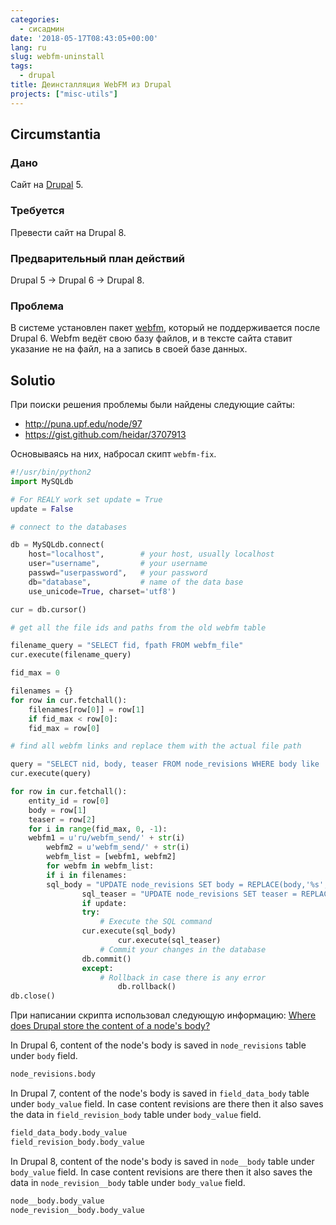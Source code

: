 ```yaml
---
categories:
  - сисадмин
date: '2018-05-17T08:43:05+00:00'
lang: ru
slug: webfm-uninstall
tags:
  - drupal
title: Деинсталляция WebFM из Drupal
projects: ["misc-utils"]
---
```



## Circumstantia ##

### Дано ###

Сайт на [Drupal](https://www.drupal.org) 5.

### Требуется ###

Превести сайт на Drupal 8.

### Предварительный план действий ###

Drupal 5 -> Drupal 6 -> Drupal 8.

### Проблема ###

В системе установлен пакет [webfm](https://www.drupal.org/project/webfm), который не поддерживается после Drupal 6. Webfm ведёт свою базу файлов, и в тексте сайта ставит указание не на файл, на а запись в своей базе данных.

<!--more-->

## Solutio ##

При поиски решения проблемы были найдены следующие сайты:
* <http://puna.upf.edu/node/97>
* <https://gist.github.com/heidar/3707913>

Основываясь на них, набросал скипт `webfm-fix`.
``` python
#!/usr/bin/python2
import MySQLdb

# For REALY work set update = True
update = False

# connect to the databases

db = MySQLdb.connect(
	host="localhost",        # your host, usually localhost
	user="username",         # your username
	passwd="userpassword",   # your password
	db="database",           # name of the data base
	use_unicode=True, charset='utf8')

cur = db.cursor()

# get all the file ids and paths from the old webfm table

filename_query = "SELECT fid, fpath FROM webfm_file"
cur.execute(filename_query)

fid_max = 0

filenames = {}
for row in cur.fetchall():
    filenames[row[0]] = row[1]
    if fid_max < row[0]:
	fid_max = row[0]

# find all webfm links and replace them with the actual file path

query = "SELECT nid, body, teaser FROM node_revisions WHERE body like '%webfm_send%' OR teaser like '%webfm_send%'"
cur.execute(query)

for row in cur.fetchall():
    entity_id = row[0]
    body = row[1]
    teaser = row[2]
    for i in range(fid_max, 0, -1):
	webfm1 = u'ru/webfm_send/' + str(i)
        webfm2 = u'webfm_send/' + str(i)
        webfm_list = [webfm1, webfm2]
        for webfm in webfm_list:
	    if i in filenames:
		sql_body = "UPDATE node_revisions SET body = REPLACE(body,'%s','%s') WHERE nid = %d" % (webfm,filenames[i],entity_id)
                sql_teaser = "UPDATE node_revisions SET teaser = REPLACE(teaser,'%s','%s') WHERE nid = %d" % (webfm,filenames[i],entity_id)
                if update:
	            try:
	                # Execute the SQL command
	        	cur.execute(sql_body)
                        cur.execute(sql_teaser)
	                # Commit your changes in the database
	        	db.commit()
	            except:
	                # Rollback in case there is any error
                        db.rollback()
db.close()
```

При написании скрипта использовал следующую информацию:
[Where does Drupal store the content of a node's body?](https://drupal.stackexchange.com/questions/6787/where-does-drupal-store-the-content-of-a-nodes-body)

In Drupal 6, content of the node's body is saved in `node_revisions` table under `body` field.
``` bash
node_revisions.body
```

In Drupal 7, content of the node's body is saved in `field_data_body` table under `body_value` field. In case content revisions are there then it also saves the data in `field_revision_body` table under `body_value` field.
``` bash
field_data_body.body_value
field_revision_body.body_value
```

In Drupal 8, content of the node's body is saved in `node__body` table under `body_value` field. In case content revisions are there then it also saves the data in `node_revision__body` table under `body_value` field.
``` bash
node__body.body_value
node_revision__body.body_value
```